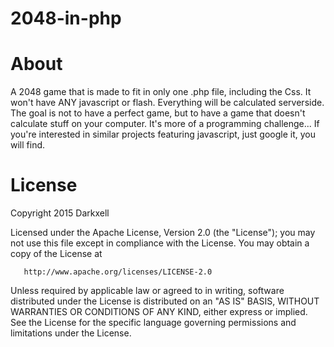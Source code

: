 # 2048-in-php

<h1>About</h1>

A 2048 game that is made to fit in only one .php file, including the Css.
It won't have ANY javascript or flash. Everything will be calculated serverside.
The goal is not to have a perfect game, but to have a game that doesn't calculate stuff on your computer.
It's more of a programming challenge...
If you're interested in similar projects featuring javascript, just google it, you will find.

<h1>License</h1>

   Copyright 2015 Darkxell

   Licensed under the Apache License, Version 2.0 (the "License");
   you may not use this file except in compliance with the License.
   You may obtain a copy of the License at

       http://www.apache.org/licenses/LICENSE-2.0

   Unless required by applicable law or agreed to in writing, software
   distributed under the License is distributed on an "AS IS" BASIS,
   WITHOUT WARRANTIES OR CONDITIONS OF ANY KIND, either express or implied.
   See the License for the specific language governing permissions and
   limitations under the License.
